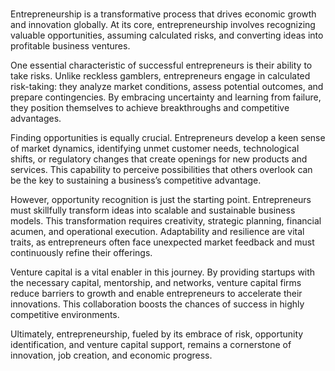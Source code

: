 
<br>

Entrepreneurship is a transformative process that drives economic growth and innovation globally. At its core, entrepreneurship involves recognizing valuable opportunities, assuming calculated risks, and converting ideas into profitable business ventures.

One essential characteristic of successful entrepreneurs is their ability to take risks. Unlike reckless gamblers, entrepreneurs engage in calculated risk-taking: they analyze market conditions, assess potential outcomes, and prepare contingencies. By embracing uncertainty and learning from failure, they position themselves to achieve breakthroughs and competitive advantages.

Finding opportunities is equally crucial. Entrepreneurs develop a keen sense of market dynamics, identifying unmet customer needs, technological shifts, or regulatory changes that create openings for new products and services. This capability to perceive possibilities that others overlook can be the key to sustaining a business’s competitive advantage.

However, opportunity recognition is just the starting point. Entrepreneurs must skillfully transform ideas into scalable and sustainable business models. This transformation requires creativity, strategic planning, financial acumen, and operational execution. Adaptability and resilience are vital traits, as entrepreneurs often face unexpected market feedback and must continuously refine their offerings.

Venture capital is a vital enabler in this journey. By providing startups with the necessary capital, mentorship, and networks, venture capital firms reduce barriers to growth and enable entrepreneurs to accelerate their innovations. This collaboration boosts the chances of success in highly competitive environments.

Ultimately, entrepreneurship, fueled by its embrace of risk, opportunity identification, and venture capital support, remains a cornerstone of innovation, job creation, and economic progress.
